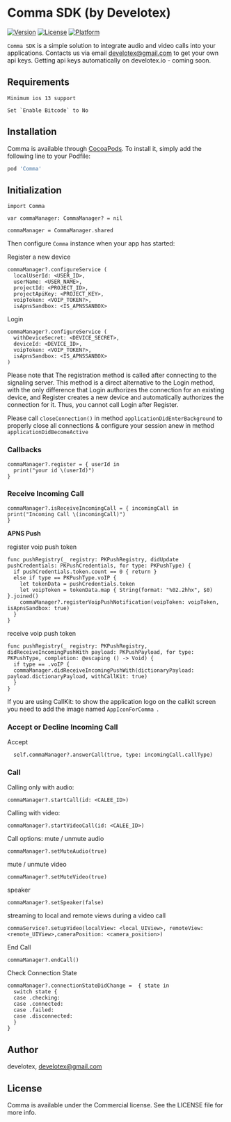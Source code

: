 # **Comma SDK (by Develotex)**

[![Version](https://img.shields.io/cocoapods/v/Comma.svg?style=flat)](https://cocoapods.org/pods/Comma)
[![License](https://img.shields.io/cocoapods/l/Comma.svg?style=flat)](https://cocoapods.org/pods/Comma)
[![Platform](https://img.shields.io/cocoapods/p/Comma.svg?style=flat)](https://cocoapods.org/pods/Comma)


`Comma SDK` is a simple solution to integrate audio and video calls into your applications.
Contacts us via email develotex@gmail.com to get your own api keys.
Getting api keys automatically on develotex.io - coming soon.

## Requirements

```
Minimum ios 13 support
```
```
Set `Enable Bitcode` to No 
```
## Installation

Comma is available through [CocoaPods](https://cocoapods.org). To install
it, simply add the following line to your Podfile:

```ruby
pod 'Comma'
```

## **Initialization**

```
import Comma

var commaManager: CommaManager? = nil

commaManager = CommaManager.shared
```

Then configure  `Comma` instance when your app has started:

Register a new device 
```
commaManager?.configureService (
  localUserId: <USER_ID>, 
  userName: <USER_NAME>, 
  projectId: <PROJECT_ID>, 
  projectApiKey: <PROJECT_KEY>,
  voipToken: <VOIP_TOKEN?>, 
  isApnsSandbox: <IS_APNSSANBOX>
```

Login 
```
commaManager?.configureService (
  withDeviceSecret: <DEVICE_SECRET>, 
  deviceId: <DEVICE_ID>, 
  voipToken: <VOIP_TOKEN?>, 
  isApnsSandbox: <IS_APNSSANBOX>
)
```

Please note that The registration method is called after connecting to the signaling server. This method is a direct alternative to the Login method, with the only difference that Login authorizes the connection for an existing device, and Register creates a new device and automatically authorizes the connection for it. Thus, you cannot call Login after Register.


Please call  `closeConnection()` in method  `applicationDidEnterBackground`  to properly close all connections & configure your session anew in method  `applicationDidBecomeActive` 


### **Callbacks**

```
commaManager?.register = { userId in
  print("your id \(userId)")
}
```

### **Receive Incoming Call**

```
commaManager?.isReceiveIncomingCall = { incomingCall in
print("Incoming Call \(incomingCall)")
}

```

**APNS Push**

register voip push token
```
func pushRegistry(_ registry: PKPushRegistry, didUpdate pushCredentials: PKPushCredentials, for type: PKPushType) {
  if pushCredentials.token.count == 0 { return }
  else if type == PKPushType.voIP {
    let tokenData = pushCredentials.token
    let voipToken = tokenData.map { String(format: "%02.2hhx", $0) }.joined()
    commaManager?.registerVoipPushNotification(voipToken: voipToken, isApnsSandbox: true)
  }
}
```
receive voip push token
```
func pushRegistry(_ registry: PKPushRegistry, didReceiveIncomingPushWith payload: PKPushPayload, for type: PKPushType, completion: @escaping () -> Void) {
  if type == .voIP {
  commaManager.didReceiveIncomingPushWith(dictionaryPayload: payload.dictionaryPayload, withCallKit: true)
  }
}
```
If you are using CallKit: to show the application logo on the callkit screen you need to add the image named  `AppIconForComma `.

### **Accept or Decline Incoming Call**
Accept 
```
  self.commaManager?.answerCall(true, type: incomingCall.callType)
```

### **Call**

Calling only with audio:
```
commaManager?.startCall(id: <CALEE_ID>)
```

Calling with video:
```
commaManager?.startVideoCall(id: <CALEE_ID>)
```

Call options:
mute / unmute audio
```
commaManager?.setMuteAudio(true)
```
mute / unmute video
```
commaManager?.setMuteVideo(true)
```
speaker
```
commaManager?.setSpeaker(false)
```

streaming to local and remote views during a video call
```
commaService?.setupVideo(localView: <local_UIView>, remoteView: <remote_UIView>,cameraPosition: <camera_position>)
```

End Call
```
commaManager?.endCall()
```

Check Connection State
```
commaManager?.connectionStateDidChange =  { state in
  switch state {
  case .checking:
  case .connected:
  case .failed:
  case .disconnected:
  }
}
```

## Author

develotex, develotex@gmail.com

## License

Comma is available under the Commercial license. See the LICENSE file for more info.

